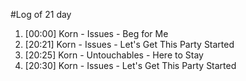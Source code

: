 #Log of 21 day

1. [00:00] Korn - Issues - Beg for Me
1. [20:21] Korn - Issues - Let's Get This Party Started
1. [20:25] Korn - Untouchables - Here to Stay
1. [20:30] Korn - Issues - Let's Get This Party Started
